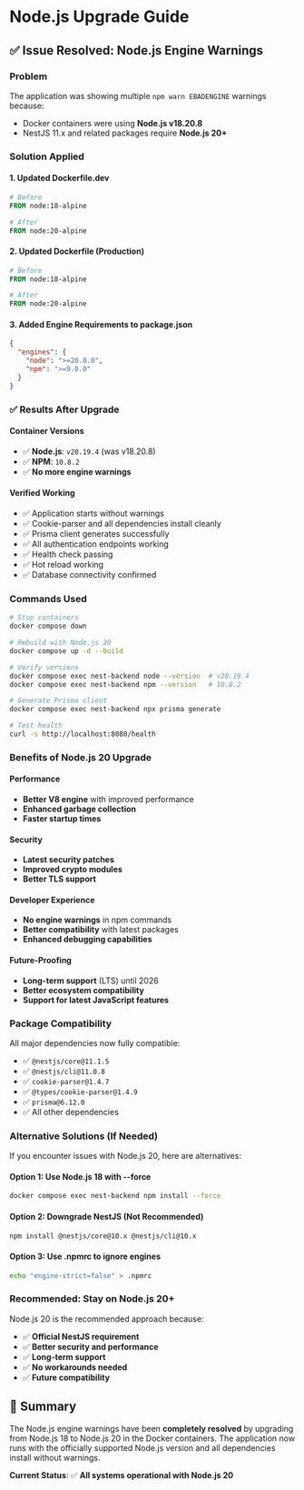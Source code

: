 # Node.js Upgrade Guide

## ✅ Issue Resolved: Node.js Engine Warnings

### Problem

The application was showing multiple `npm warn EBADENGINE` warnings because:

- Docker containers were using **Node.js v18.20.8**
- NestJS 11.x and related packages require **Node.js 20+**

### Solution Applied

#### 1. Updated Dockerfile.dev

```dockerfile
# Before
FROM node:18-alpine

# After
FROM node:20-alpine
```

#### 2. Updated Dockerfile (Production)

```dockerfile
# Before
FROM node:18-alpine

# After
FROM node:20-alpine
```

#### 3. Added Engine Requirements to package.json

```json
{
  "engines": {
    "node": ">=20.0.0",
    "npm": ">=9.0.0"
  }
}
```

### ✅ Results After Upgrade

#### Container Versions

- ✅ **Node.js**: `v20.19.4` (was v18.20.8)
- ✅ **NPM**: `10.8.2`
- ✅ **No more engine warnings**

#### Verified Working

- ✅ Application starts without warnings
- ✅ Cookie-parser and all dependencies install cleanly
- ✅ Prisma client generates successfully
- ✅ All authentication endpoints working
- ✅ Health check passing
- ✅ Hot reload working
- ✅ Database connectivity confirmed

### Commands Used

```bash
# Stop containers
docker compose down

# Rebuild with Node.js 20
docker compose up -d --build

# Verify versions
docker compose exec nest-backend node --version  # v20.19.4
docker compose exec nest-backend npm --version   # 10.8.2

# Generate Prisma client
docker compose exec nest-backend npx prisma generate

# Test health
curl -s http://localhost:8080/health
```

### Benefits of Node.js 20 Upgrade

#### Performance

- **Better V8 engine** with improved performance
- **Enhanced garbage collection**
- **Faster startup times**

#### Security

- **Latest security patches**
- **Improved crypto modules**
- **Better TLS support**

#### Developer Experience

- **No engine warnings** in npm commands
- **Better compatibility** with latest packages
- **Enhanced debugging capabilities**

#### Future-Proofing

- **Long-term support** (LTS) until 2026
- **Better ecosystem compatibility**
- **Support for latest JavaScript features**

### Package Compatibility

All major dependencies now fully compatible:

- ✅ `@nestjs/core@11.1.5`
- ✅ `@nestjs/cli@11.0.8`
- ✅ `cookie-parser@1.4.7`
- ✅ `@types/cookie-parser@1.4.9`
- ✅ `prisma@6.12.0`
- ✅ All other dependencies

### Alternative Solutions (If Needed)

If you encounter issues with Node.js 20, here are alternatives:

#### Option 1: Use Node.js 18 with --force

```bash
docker compose exec nest-backend npm install --force
```

#### Option 2: Downgrade NestJS (Not Recommended)

```bash
npm install @nestjs/core@10.x @nestjs/cli@10.x
```

#### Option 3: Use .npmrc to ignore engines

```bash
echo "engine-strict=false" > .npmrc
```

### Recommended: Stay on Node.js 20+

Node.js 20 is the recommended approach because:

- ✅ **Official NestJS requirement**
- ✅ **Better security and performance**
- ✅ **Long-term support**
- ✅ **No workarounds needed**
- ✅ **Future compatibility**

## 🎉 Summary

The Node.js engine warnings have been **completely resolved** by upgrading from Node.js 18 to Node.js 20 in the Docker containers. The application now runs with the officially supported Node.js version and all dependencies install without warnings.

**Current Status**: ✅ **All systems operational with Node.js 20**
